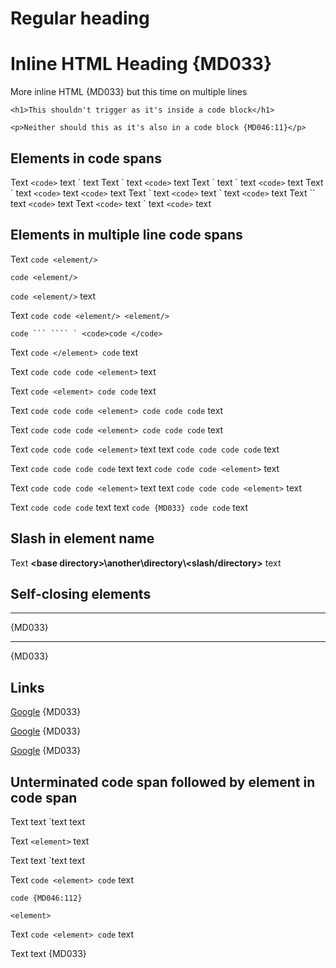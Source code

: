 # Regular heading

<h1>Inline HTML Heading {MD033}</h1>

<p>More inline HTML {MD033}
but this time on multiple lines
</p>

    <h1>This shouldn't trigger as it's inside a code block</h1>

```text
<p>Neither should this as it's also in a code block {MD046:11}</p>
```

## Elements in code spans

Text `<code>` text \` text
Text \` text `<code>` text
Text \` text \` text `<code>` text
Text \` text `<code>` text `<code>` text
Text \` text `<code>` text \` text `<code>` text
Text \`\` text `<code>` text
Text `<code>` text \` text `<code>` text

## Elements in multiple line code spans

Text `code
<element/>`

`code
<element/>`

`code
<element/>` text

Text `code
code
<element/>
<element/>`

``code ``` ```` `
<code>code
</code>``

Text `code
</element>
code` text

Text `code code
code <element>` text

Text `code <element>
code code` text

Text `code code
code <element> code
code code` text

Text ````code code
code <element> code
code code```` text

Text `code code
code <element>` text
text `code code
code code` text

Text `code code
code code` text
text `code code
code <element>` text

Text `code code
code <element>` text
text `code code
code <element>` text

Text `code code
code` text <element> text `code {MD033}
code code` text

## Slash in element name

Text **\<base directory>\another\directory\\<slash/directory>** text

## Self-closing elements

<hr> {MD033}

<hr/> {MD033}

## Links

<a href="https://example.com">Google</a> {MD033}

<a href="https://example.com" target="_blank">Google</a> {MD033}

<a href="https://example.com:9999" target="_blank">Google</a> {MD033}

## Unterminated code span followed by element in code span

Text text `text text

Text `<element>` text

Text
text `text
text

Text `code <element> code` text

```lang
code {MD046:112}

<element>
```

Text `code <element> code` text

Text <element> text {MD033}
